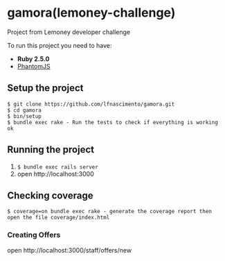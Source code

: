 # gamora(lemoney-challenge)

Project from Lemoney developer challenge

To run this project you need to have:

- **Ruby 2.5.0**
- [PhantomJS](http://phantomjs.org/)


## Setup the project
```
$ git clone https://github.com/lfnascimento/gamora.git
$ cd gamora
$ bin/setup
$ bundle exec rake - Run the tests to check if everything is working ok
```

## Running the project

1. ```$ bundle exec rails server```
2. open http://localhost:3000

## Checking coverage

```
$ coverage=on bundle exec rake - generate the coverage report then open the file coverage/index.html
```
### Creating Offers
open http://localhost:3000/staff/offers/new
